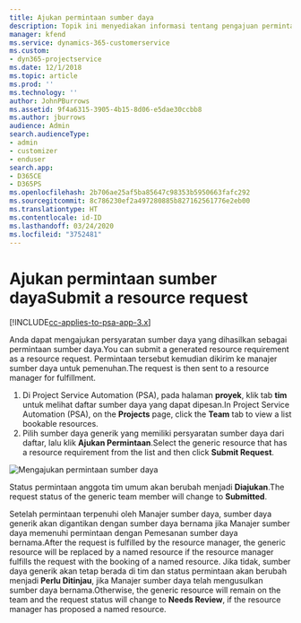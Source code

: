 ```yaml
---
title: Ajukan permintaan sumber daya
description: Topik ini menyediakan informasi tentang pengajuan permintaan sumber daya proyek.
manager: kfend
ms.service: dynamics-365-customerservice
ms.custom:
- dyn365-projectservice
ms.date: 12/1/2018
ms.topic: article
ms.prod: ''
ms.technology: ''
author: JohnPBurrows
ms.assetid: 9f4a6315-3905-4b15-8d06-e5dae30ccbb8
ms.author: jburrows
audience: Admin
search.audienceType:
- admin
- customizer
- enduser
search.app:
- D365CE
- D365PS
ms.openlocfilehash: 2b706ae25af5ba85647c98353b5950663fafc292
ms.sourcegitcommit: 8c786230ef2a497280885b827162561776e2eb00
ms.translationtype: HT
ms.contentlocale: id-ID
ms.lasthandoff: 03/24/2020
ms.locfileid: "3752481"
---
```

# <a name="submit-a-resource-request"></a><span data-ttu-id="90c91-103">Ajukan permintaan sumber daya</span><span class="sxs-lookup"><span data-stu-id="90c91-103">Submit a resource request</span></span>

[!INCLUDE[cc-applies-to-psa-app-3.x](../includes/cc-applies-to-psa-app-3x.md)]

<span data-ttu-id="90c91-104">Anda dapat mengajukan persyaratan sumber daya yang dihasilkan sebagai permintaan sumber daya.</span><span class="sxs-lookup"><span data-stu-id="90c91-104">You can submit a generated resource requirement as a resource request.</span></span> <span data-ttu-id="90c91-105">Permintaan tersebut kemudian dikirim ke manajer sumber daya untuk pemenuhan.</span><span class="sxs-lookup"><span data-stu-id="90c91-105">The request is then sent to a resource manager for fulfillment.</span></span>

1. <span data-ttu-id="90c91-106">Di Project Service Automation (PSA), pada halaman **proyek**, klik tab **tim** untuk melihat daftar sumber daya yang dapat dipesan.</span><span class="sxs-lookup"><span data-stu-id="90c91-106">In Project Service Automation (PSA), on the **Projects** page, click the **Team** tab to view a list bookable resources.</span></span> 
2. <span data-ttu-id="90c91-107">Pilih sumber daya generik yang memiliki persyaratan sumber daya dari daftar, lalu klik **Ajukan Permintaan**.</span><span class="sxs-lookup"><span data-stu-id="90c91-107">Select the generic resource that has a resource requirement from the list and then click **Submit Request**.</span></span>

![Mengajukan permintaan sumber daya](media/RM-how-to-18.png)

<span data-ttu-id="90c91-109">Status permintaan anggota tim umum akan berubah menjadi **Diajukan**.</span><span class="sxs-lookup"><span data-stu-id="90c91-109">The request status of the generic team member will change to **Submitted**.</span></span>

<span data-ttu-id="90c91-110">Setelah permintaan terpenuhi oleh Manajer sumber daya, sumber daya generik akan digantikan dengan sumber daya bernama jika Manajer sumber daya memenuhi permintaan dengan Pemesanan sumber daya bernama.</span><span class="sxs-lookup"><span data-stu-id="90c91-110">After the request is fulfilled by the resource manager, the generic resource will be replaced by a named resource if the resource manager fulfills the request with the booking of a named resource.</span></span> <span data-ttu-id="90c91-111">Jika tidak, sumber daya generik akan tetap berada di tim dan status permintaan akan berubah menjadi **Perlu Ditinjau**, jika Manajer sumber daya telah mengusulkan sumber daya bernama.</span><span class="sxs-lookup"><span data-stu-id="90c91-111">Otherwise, the generic resource will remain on the team and the request status will change to **Needs Review**, if the resource manager has proposed a named resource.</span></span>
